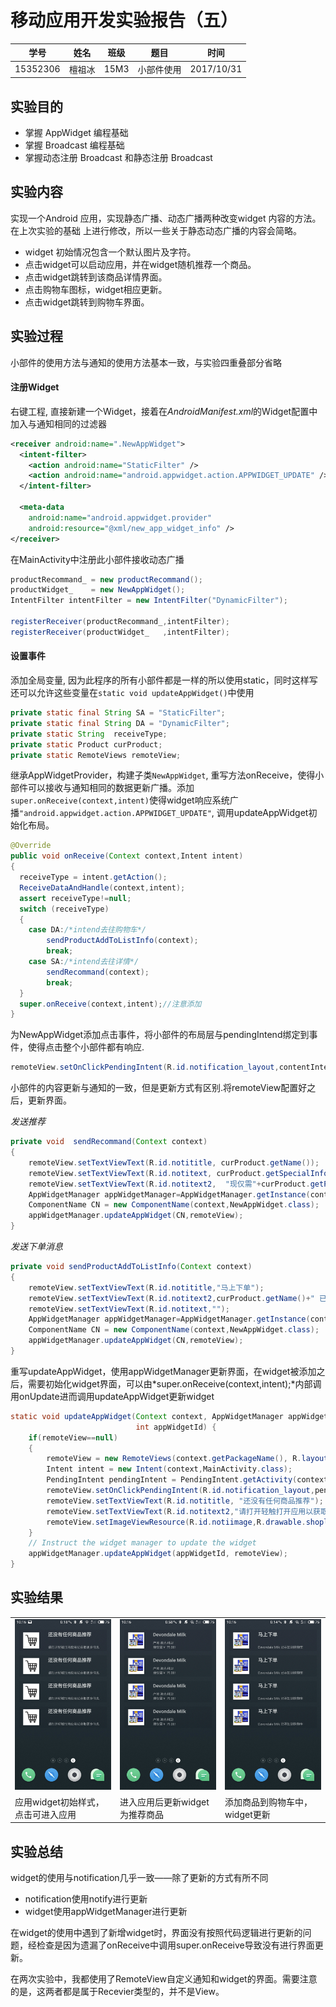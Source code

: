 # 移动应用开发实验报告（五）

|    学号    |  姓名  |  班级  |  题目   |     时间     |
| :------: | :--: | :--: | :---: | :--------: |
| 15352306 | 檀祖冰  | 15M3 | 小部件使用 | 2017/10/31 |



## 实验目的

* 掌握 AppWidget 编程基础
* 掌握 Broadcast 编程基础
* 掌握动态注册 Broadcast 和静态注册 Broadcast

## 实验内容

实现一个Android 应用，实现静态广播、动态广播两种改变widget 内容的方法。在上次实验的基础 上进行修改，所以一些关于静态动态广播的内容会简略。 

* widget 初始情况包含一个默认图片及字符。
* 点击widget可以启动应用，并在widget随机推荐一个商品。
* 点击widget跳转到该商品详情界面。
* 点击购物车图标，widget相应更新。
* 点击widget跳转到购物车界面。

## 实验过程

小部件的使用方法与通知的使用方法基本一致，与实验四重叠部分省略

#### 注册Widget

右键工程,  直接新建一个Widget，接着在*AndroidManifest.xml*的Widget配置中加入与通知相同的过滤器

```xml
<receiver android:name=".NewAppWidget">
  <intent-filter>
  	<action android:name="StaticFilter" />
  	<action android:name="android.appwidget.action.APPWIDGET_UPDATE" />
  </intent-filter>

  <meta-data
  	android:name="android.appwidget.provider"
  	android:resource="@xml/new_app_widget_info" />
</receiver>
```

在MainActivity中注册此小部件接收动态广播

```java
productRecommand_ = new productRecommand();
productWidget_    = new NewAppWidget();
IntentFilter intentFilter = new IntentFilter("DynamicFilter");

registerReceiver(productRecommand_,intentFilter);
registerReceiver(productWidget_   ,intentFilter);
```
#### 设置事件

添加全局变量,  因为此程序的所有小部件都是一样的所以使用static，同时这样写还可以允许这些变量在`static void updateAppWidget()`中使用

```java
private static final String SA = "StaticFilter";
private static final String DA = "DynamicFilter";
private static String  receiveType;
private static Product curProduct;
private static RemoteViews remoteView;
```

继承AppWidgetProvider，构建子类`NewAppWidget`, 重写方法onReceive，使得小部件可以接收与通知相同的数据更新广播。添加`super.onReceive(context,intent)`使得widget响应系统广播`"android.appwidget.action.APPWIDGET_UPDATE"`,  调用updateAppWidget初始化布局。

```java
@Override
public void onReceive(Context context,Intent intent)
{
  receiveType = intent.getAction();
  ReceiveDataAndHandle(context,intent);
  assert receiveType!=null;
  switch (receiveType)
  {
    case DA:/*intend去往购物车*/
    	sendProductAddToListInfo(context);
    	break;
    case SA:/*intend去往详情*/
    	sendRecommand(context);
    	break;
  }
  super.onReceive(context,intent);//注意添加
}
```

为NewAppWidget添加点击事件，将小部件的布局层与pendingIntend绑定到事件，使得点击整个小部件都有响应.

```java
remoteView.setOnClickPendingIntent(R.id.notification_layout,contentIntent);
```

小部件的内容更新与通知的一致，但是更新方式有区别.将remoteView配置好之后，更新界面。

*发送推荐*

```java
private void  sendRecommand(Context context)
{
    remoteView.setTextViewText(R.id.notititle, curProduct.getName());
    remoteView.setTextViewText(R.id.notitext, curProduct.getSpecialInfo()+"!");
    remoteView.setTextViewText(R.id.notitext2,  "现仅需"+curProduct.getPrice()+"!");
    AppWidgetManager appWidgetManager=AppWidgetManager.getInstance(context);
    ComponentName CN = new ComponentName(context,NewAppWidget.class);
    appWidgetManager.updateAppWidget(CN,remoteView);
}
```

*发送下单消息*

```java
private void sendProductAddToListInfo(Context context)
{
    remoteView.setTextViewText(R.id.notititle,"马上下单");
    remoteView.setTextViewText(R.id.notitext2,curProduct.getName()+" 已添加到购物车");
    remoteView.setTextViewText(R.id.notitext,"");
    AppWidgetManager appWidgetManager=AppWidgetManager.getInstance(context);
    ComponentName CN = new ComponentName(context,NewAppWidget.class);
    appWidgetManager.updateAppWidget(CN,remoteView);
}
```

重写updateAppWidget，使用appWidgetManager更新界面，在widget被添加之后，需要初始化widget界面，可以由*super.onReceive(context,intent);*内部调用onUpdate进而调用updateAppWidget更新widget

```java
static void updateAppWidget(Context context, AppWidgetManager appWidgetManager,
                            int appWidgetId) {
    if(remoteView==null)
    {
        remoteView = new RemoteViews(context.getPackageName(), R.layout.remote_view);
        Intent intent = new Intent(context,MainActivity.class);
        PendingIntent pendingIntent = PendingIntent.getActivity(context,0,intent,0);
        remoteView.setOnClickPendingIntent(R.id.notification_layout,pendingIntent);
        remoteView.setTextViewText(R.id.notititle, "还没有任何商品推荐");
        remoteView.setTextViewText(R.id.notitext2,"请打开轻触打开应用以获取更多信息");
        remoteView.setImageViewResource(R.id.notiimage,R.drawable.shoplist);
    }
    // Instruct the widget manager to update the widget
    appWidgetManager.updateAppWidget(appWidgetId, remoteView);
}
```



## 实验结果

<div><table class="groupImg" ><tr><td >
<img src="lab5/init.jpg"  >
</td>
<td>
<img src="lab5/remo.jpg" >
</td>
<td>
<img src="lab5/purcha.jpg" >
</td>
</tr>
<tr>
<td class="c">
应用widget初始样式，点击可进入应用
</td>
<td class="c">
进入应用后更新widget为推荐商品
</td>
<td class="c">
添加商品到购物车中，widget更新
</td>
</tr>
</table><div>

## 实验总结

widget的使用与notification几乎一致——除了更新的方式有所不同

* notification使用notify进行更新
* widget使用appWidgetManager进行更新

在widget的使用中遇到了新增widget时，界面没有按照代码逻辑进行更新的问题，经检查是因为遗漏了onReceive中调用super.onReceive导致没有进行界面更新。

在两次实验中，我都使用了RemoteView自定义通知和widget的界面。需要注意的是，这两者都是属于Recevier类型的，并不是View。

